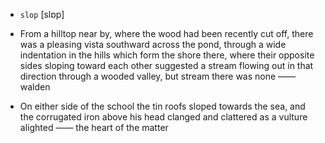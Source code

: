 - `slop` [slɒp]

-  From a hilltop near by, where the wood had been recently cut off, there was a pleasing vista southward across the pond, through a wide indentation in the hills which form the shore there, where their opposite sides sloping toward each other suggested a stream flowing out in that direction through a wooded valley, but stream there was none —— walden

-  On either side of the school the tin roofs sloped towards the sea, and the corrugated iron above his head clanged and clattered as a vulture alighted —— the heart of the matter